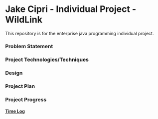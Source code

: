 # Jake Cipri - Individual Project - WildLink

This repository is for the enterprise java programming individual project.

### Problem Statement


### Project Technologies/Techniques


### Design


### Project Plan


### Project Progress

#### [Time Log](timeLog.md)